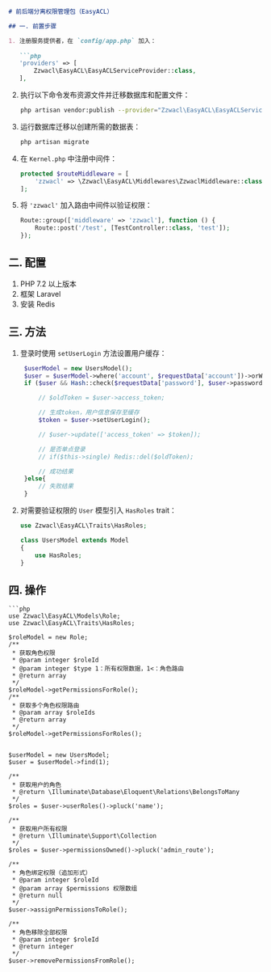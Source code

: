 ```markdown
# 前后端分离权限管理包（EasyACL）

## 一. 前置步骤

1. 注册服务提供者，在 `config/app.php` 加入：
   
   ```php
   'providers' => [
       Zzwacl\EasyACL\EasyACLServiceProvider::class,
   ],
   ```

2. 执行以下命令发布资源文件并迁移数据库和配置文件：

   ```bash
   php artisan vendor:publish --provider="Zzwacl\EasyACL\EasyACLServiceProvider"
   ```

3. 运行数据库迁移以创建所需的数据表：

   ```bash
   php artisan migrate
   ```

4. 在 `Kernel.php` 中注册中间件：

   ```php
   protected $routeMiddleware = [
       'zzwacl' => \Zzwacl\EasyACL\Middlewares\ZzwaclMiddleware::class,
   ];
   ```

5. 将 `'zzwacl'` 加入路由中间件以验证权限：

   ```php
   Route::group(['middleware' => 'zzwacl'], function () {
       Route::post('/test', [TestController::class, 'test']);
   });

## 二. 配置

1. PHP 7.2 以上版本
2. 框架 Laravel
3. 安装 Redis
   
## 三. 方法

1. 登录时使用 `setUserLogin` 方法设置用户缓存：

   ```php
    $userModel = new UsersModel();
    $user = $userModel->where('account', $requestData['account'])->orWhere('phone', $requestData['account'])->first();
    if ($user && Hash::check($requestData['password'], $user->password)) {

        // $oldToken = $user->access_token;

        // 生成token，用户信息保存至缓存
        $token = $user->setUserLogin();

        // $user->update(['access_token' => $token]);

        // 是否单点登录
        // if($this->single) Redis::del($oldToken);

        // 成功结果
    }else{
        // 失败结果
    }
   ```

2. 对需要验证权限的 `User` 模型引入 `HasRoles` trait：

   ```php
   use Zzwacl\EasyACL\Traits\HasRoles;
   
   class UsersModel extends Model
   {
       use HasRoles;
   }
   ```
## 四. 操作
    ```php
    use Zzwacl\EasyACL\Models\Role;
    use Zzwacl\EasyACL\Traits\HasRoles;

    $roleModel = new Role;
    /**
     * 获取角色权限
     * @param integer $roleId
     * @param integer $type 1：所有权限数据，1<：角色路由
     * @return array
     */ 
    $roleModel->getPermissionsForRole();
    /**
     * 获取多个角色权限路由
     * @param array $roleIds
     * @return array
     */
    $roleModel->getPermissionsForRoles();


    $userModel = new UsersModel;
    $user = $userModel->find(1);

    /**
     * 获取用户的角色
     * @return \Illuminate\Database\Eloquent\Relations\BelongsToMany
     */
    $roles = $user->userRoles()->pluck('name');

    /**
     * 获取用户所有权限
     * @return \Illuminate\Support\Collection
     */
    $roles = $user->permissionsOwned()->pluck('admin_route');

    /**
     * 角色绑定权限（追加形式）
     * @param integer $roleId
     * @param array $permissions 权限数组
     * @return null
     */
    $user->assignPermissionsToRole();

    /**
     * 角色移除全部权限
     * @param integer $roleId
     * @return integer
     */
    $user->removePermissionsFromRole();
   ```
```
